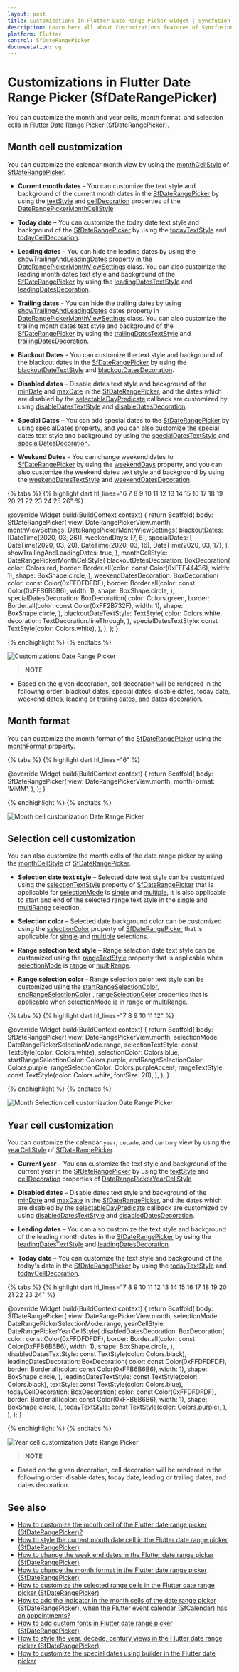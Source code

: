 ```yaml
---
layout: post
title: Customizations in Flutter Date Range Picker widget | Syncfusion
description: Learn here all about Customizations features of Syncfusion Flutter Date Range Picker (SfDateRangePicker) widget and more. 
platform: Flutter
control: SfDateRangePicker
documentation: ug
---
```


# Customizations in Flutter Date Range Picker (SfDateRangePicker)

You can customize the month and year cells, month format, and selection cells in [Flutter Date Range Picker](https://www.syncfusion.com/flutter-widgets/flutter-daterangepicker) (SfDateRangePicker).

## Month cell customization

You can customize the calendar month view by using the [monthCellStyle](https://pub.dev/documentation/syncfusion_flutter_datepicker/latest/datepicker/SfDateRangePicker/monthCellStyle.html) of [SfDateRangePicker](https://pub.dev/documentation/syncfusion_flutter_datepicker/latest/datepicker/SfDateRangePicker-class.html).

*    **Current month dates** – You can customize the text style and background of the current month dates in the [SfDateRangePicker](https://pub.dev/documentation/syncfusion_flutter_datepicker/latest/datepicker/SfDateRangePicker-class.html) by using the [textStyle](https://pub.dev/documentation/syncfusion_flutter_datepicker/latest/datepicker/DateRangePickerMonthCellStyle/textStyle.html) and [cellDecoration](https://pub.dev/documentation/syncfusion_flutter_datepicker/latest/datepicker/DateRangePickerMonthCellStyle/cellDecoration.html) properties of the [DateRangePickerMonthCellStyle](https://pub.dev/documentation/syncfusion_flutter_datepicker/latest/datepicker/DateRangePickerMonthCellStyle-class.html)

*    **Today date** – You can customize the today date text style and background of the [SfDateRangePicker](https://pub.dev/documentation/syncfusion_flutter_datepicker/latest/datepicker/SfDateRangePicker-class.html) by using the [todayTextStyle](https://pub.dev/documentation/syncfusion_flutter_datepicker/latest/datepicker/DateRangePickerMonthCellStyle/todayTextStyle.html) and [todayCellDecoration](https://pub.dev/documentation/syncfusion_flutter_datepicker/latest/datepicker/DateRangePickerMonthCellStyle/todayCellDecoration.html).

*    **Leading dates** – You can hide the leading dates by using the [showTrailingAndLeadingDates](https://pub.dev/documentation/syncfusion_flutter_datepicker/latest/datepicker/DateRangePickerMonthViewSettings/showTrailingAndLeadingDates.html) property in the [DateRangePickerMonthViewSettings](https://pub.dev/documentation/syncfusion_flutter_datepicker/latest/datepicker/DateRangePickerMonthViewSettings-class.html) class. You can also customize the leading month dates text style and background of the [SfDateRangePicker](https://pub.dev/documentation/syncfusion_flutter_datepicker/latest/datepicker/SfDateRangePicker-class.html) by using the [leadingDatesTextStyle](https://pub.dev/documentation/syncfusion_flutter_datepicker/latest/datepicker/DateRangePickerMonthCellStyle/leadingDatesTextStyle.html) and [leadingDatesDecoration](https://pub.dev/documentation/syncfusion_flutter_datepicker/latest/datepicker/DateRangePickerMonthCellStyle/leadingDatesDecoration.html).

*    **Trailing dates** - You can hide the trailing dates by using [showTrailingAndLeadingDates](https://pub.dev/documentation/syncfusion_flutter_datepicker/latest/datepicker/DateRangePickerMonthViewSettings/showTrailingAndLeadingDates.html) dates property in [DateRangePickerMonthViewSettings](https://pub.dev/documentation/syncfusion_flutter_datepicker/latest/datepicker/DateRangePickerMonthViewSettings-class.html) class. You can also customize the trailing month dates text style and background of the [SfDateRangePicker](https://pub.dev/documentation/syncfusion_flutter_datepicker/latest/datepicker/SfDateRangePicker-class.html) by using the [trailingDatesTextStyle](https://pub.dev/documentation/syncfusion_flutter_datepicker/latest/datepicker/DateRangePickerMonthCellStyle/trailingDatesTextStyle.html) and  [trailingDatesDecoration](https://pub.dev/documentation/syncfusion_flutter_datepicker/latest/datepicker/DateRangePickerMonthCellStyle/trailingDatesDecoration.html).

*    **Blackout Dates** - You can customize the text style and background of the blackout dates in the [SfDateRangePicker](https://pub.dev/documentation/syncfusion_flutter_datepicker/latest/datepicker/SfDateRangePicker-class.html) by using the [blackoutDateTextStyle](https://pub.dev/documentation/syncfusion_flutter_datepicker/latest/datepicker/DateRangePickerMonthCellStyle/blackoutDateTextStyle.html) and [blackoutDatesDecoration](https://pub.dev/documentation/syncfusion_flutter_datepicker/latest/datepicker/DateRangePickerMonthCellStyle/blackoutDatesDecoration.html).

*    **Disabled dates** – Disable dates text style and background of the [minDate](https://pub.dev/documentation/syncfusion_flutter_datepicker/latest/datepicker/SfDateRangePicker/minDate.html) and [maxDate](https://pub.dev/documentation/syncfusion_flutter_datepicker/latest/datepicker/SfDateRangePicker/maxDate.html) in the [SfDateRangePicker](https://pub.dev/documentation/syncfusion_flutter_datepicker/latest/datepicker/SfDateRangePicker-class.html), and the dates which are disabled by the [selectableDayPredicate](https://pub.dev/documentation/syncfusion_flutter_datepicker/latest/datepicker/SfDateRangePicker/selectableDayPredicate.html) callback are customized by using [disableDatesTextStyle](https://pub.dev/documentation/syncfusion_flutter_datepicker/latest/datepicker/DateRangePickerMonthCellStyle/disabledDatesTextStyle.html) and  [disableDatesDecoration](https://pub.dev/documentation/syncfusion_flutter_datepicker/latest/datepicker/DateRangePickerMonthCellStyle/disabledDatesDecoration.html).

*    **Special Dates** – You can add special dates to the [SfDateRangePicker](https://pub.dev/documentation/syncfusion_flutter_datepicker/latest/datepicker/SfDateRangePicker-class.html) by using [specialDates](https://pub.dev/documentation/syncfusion_flutter_datepicker/latest/datepicker/DateRangePickerMonthViewSettings/specialDates.html) property, and you can also customize the special dates text style and background by using the [specialDatesTextStyle](https://pub.dev/documentation/syncfusion_flutter_datepicker/latest/datepicker/DateRangePickerMonthCellStyle/specialDatesTextStyle.html) and [specialDatesDecoration](https://pub.dev/documentation/syncfusion_flutter_datepicker/latest/datepicker/DateRangePickerMonthCellStyle/specialDatesDecoration.html).

*    **Weekend Dates** – You can change weekend dates to [SfDateRangePicker](https://pub.dev/documentation/syncfusion_flutter_datepicker/latest/datepicker/SfDateRangePicker-class.html) by using the [weekendDays](https://pub.dev/documentation/syncfusion_flutter_datepicker/latest/datepicker/DateRangePickerMonthViewSettings/weekendDays.html) property, and you can also customize the weekend dates text style and background by using the [weekendDatesTextStyle](https://pub.dev/documentation/syncfusion_flutter_datepicker/latest/datepicker/DateRangePickerMonthCellStyle/weekendTextStyle.html) and [weekendDatesDecoration](https://pub.dev/documentation/syncfusion_flutter_datepicker/latest/datepicker/DateRangePickerMonthCellStyle/weekendDatesDecoration.html).

{% tabs %}
{% highlight dart hl_lines="6 7 8 9 10 11 12 13 14 15 16 17 18 19 20 21 22 23 24 25 26" %}

  @override
  Widget build(BuildContext context) {
    return Scaffold(
      body: SfDateRangePicker(
        view: DateRangePickerView.month,
        monthViewSettings: DateRangePickerMonthViewSettings(
          blackoutDates: [DateTime(2020, 03, 26)],
          weekendDays: [7, 6],
          specialDates: [
            DateTime(2020, 03, 20),
            DateTime(2020, 03, 16),
            DateTime(2020, 03, 17),
          ],
          showTrailingAndLeadingDates: true,
        ),
        monthCellStyle: DateRangePickerMonthCellStyle(
          blackoutDatesDecoration: BoxDecoration(
            color: Colors.red,
            border: Border.all(color: const Color(0xFFF44436), width: 1),
            shape: BoxShape.circle,
          ),
          weekendDatesDecoration: BoxDecoration(
            color: const Color(0xFFDFDFDF),
            border: Border.all(color: const Color(0xFFB6B6B6), width: 1),
            shape: BoxShape.circle,
          ),
          specialDatesDecoration: BoxDecoration(
            color: Colors.green,
            border: Border.all(color: const Color(0xFF2B732F), width: 1),
            shape: BoxShape.circle,
          ),
          blackoutDateTextStyle: TextStyle(
            color: Colors.white,
            decoration: TextDecoration.lineThrough,
          ),
          specialDatesTextStyle: const TextStyle(color: Colors.white),
        ),
      ),
    );
  }

{% endhighlight %}
{% endtabs %}

![Customizations Date Range Picker](images/customizations/customizations.png)

>**NOTE**
* Based on the given decoration, cell decoration will be rendered in the following order: blackout dates, special dates, disable dates, today date, weekend dates, leading or trailing dates, and dates decoration.

## Month format

You can customize the month format of the [SfDateRangePicker](https://pub.dev/documentation/syncfusion_flutter_datepicker/latest/datepicker/SfDateRangePicker-class.html) using the [monthFormat](https://pub.dev/documentation/syncfusion_flutter_datepicker/latest/datepicker/SfDateRangePicker/monthFormat.html) property.

{% tabs %}
{% highlight dart hl_lines="6" %}

  @override
  Widget build(BuildContext context) {
    return Scaffold(
      body: SfDateRangePicker(
        view: DateRangePickerView.month,
        monthFormat: 'MMM',
      ),
    );
  }

{% endhighlight %}
{% endtabs %}

![Month cell customization Date Range Picker](images/customizations/monthcell_customization.png)

## Selection cell customization

You can also customize the month cells of the date range picker by using the [monthCellStyle](https://pub.dev/documentation/syncfusion_flutter_datepicker/latest/datepicker/SfDateRangePicker/monthCellStyle.html) of [SfDateRangePicker](https://pub.dev/documentation/syncfusion_flutter_datepicker/latest/datepicker/SfDateRangePicker-class.html).

*    **Selection date text style** – Selected date text style can be customized using the [selectionTextStyle](https://pub.dev/documentation/syncfusion_flutter_datepicker/latest/datepicker/SfDateRangePicker/selectionTextStyle.html) property of [SfDateRangePicker](https://pub.dev/documentation/syncfusion_flutter_datepicker/latest/datepicker/SfDateRangePicker-class.html) that is applicable for [selectionMode](https://pub.dev/documentation/syncfusion_flutter_datepicker/latest/datepicker/SfDateRangePicker/selectionMode.html) is [single](https://pub.dev/documentation/syncfusion_flutter_datepicker/latest/datepicker/DateRangePickerSelectionMode.html#single) and [multiple](https://pub.dev/documentation/syncfusion_flutter_datepicker/latest/datepicker/DateRangePickerSelectionMode.html#multiple), it is also applicable to start and end of the selected range text style in the [single](https://pub.dev/documentation/syncfusion_flutter_datepicker/latest/datepicker/DateRangePickerSelectionMode.html#single) and [multiRange](https://pub.dev/documentation/syncfusion_flutter_datepicker/latest/datepicker/DateRangePickerSelectionMode.html#multiRange) selection.

*    **Selection color** – Selected date background color can be customized using the [selectionColor](https://pub.dev/documentation/syncfusion_flutter_datepicker/latest/datepicker/SfDateRangePicker/selectionColor.html) property of [SfDateRangePicker](https://pub.dev/documentation/syncfusion_flutter_datepicker/latest/datepicker/SfDateRangePicker-class.html) that is applicable for [single](https://pub.dev/documentation/syncfusion_flutter_datepicker/latest/datepicker/DateRangePickerSelectionMode.html#single) and [multiple](https://pub.dev/documentation/syncfusion_flutter_datepicker/latest/datepicker/DateRangePickerSelectionMode.html#multiple) selections.

*    **Range selection text style** – Range selection date text style can be customized using the [rangeTextStyle](https://pub.dev/documentation/syncfusion_flutter_datepicker/latest/datepicker/SfDateRangePicker/rangeTextStyle.html) property that is applicable when [selectionMode](https://pub.dev/documentation/syncfusion_flutter_datepicker/latest/datepicker/SfDateRangePicker/selectionMode.html) is [range](https://pub.dev/documentation/syncfusion_flutter_datepicker/latest/datepicker/DateRangePickerSelectionMode.html#range) or [multiRange](https://pub.dev/documentation/syncfusion_flutter_datepicker/latest/datepicker/DateRangePickerSelectionMode.html#multiRange).

*    **Range selection color** - Range selection color text style can be customized using the [startRangeSelectionColor](https://pub.dev/documentation/syncfusion_flutter_datepicker/latest/datepicker/SfDateRangePicker/startRangeSelectionColor.html), [endRangeSelectionColor](https://pub.dev/documentation/syncfusion_flutter_datepicker/latest/datepicker/SfDateRangePicker/endRangeSelectionColor.html) , [rangeSelectionColor](https://pub.dev/documentation/syncfusion_flutter_datepicker/latest/datepicker/SfDateRangePicker/rangeSelectionColor.html)  properties that is applicable when [selectionMode](https://pub.dev/documentation/syncfusion_flutter_datepicker/latest/datepicker/SfDateRangePicker/selectionMode.html) is in [range](https://pub.dev/documentation/syncfusion_flutter_datepicker/latest/datepicker/DateRangePickerSelectionMode.html#range) or [multiRange](https://pub.dev/documentation/syncfusion_flutter_datepicker/latest/datepicker/DateRangePickerSelectionMode.html#multiRange).

{% tabs %}
{% highlight dart hl_lines="7 8 9 10 11 12" %}

  @override
  Widget build(BuildContext context) {
    return Scaffold(
      body: SfDateRangePicker(
        view: DateRangePickerView.month,
        selectionMode: DateRangePickerSelectionMode.range,
        selectionTextStyle: const TextStyle(color: Colors.white),
        selectionColor: Colors.blue,
        startRangeSelectionColor: Colors.purple,
        endRangeSelectionColor: Colors.purple,
        rangeSelectionColor: Colors.purpleAccent,
        rangeTextStyle: const TextStyle(color: Colors.white, fontSize: 20),
      ),
    );
  }

{% endhighlight %}
{% endtabs %}

![Month Selection cell customization Date Range Picker](images/customizations/monthcell_selection_customization.png)

## Year cell customization

You can customize the calendar `year`, `decade`, and `century` view by using the [yearCellStyle](https://pub.dev/documentation/syncfusion_flutter_datepicker/latest/datepicker/SfDateRangePicker/yearCellStyle.html) of [SfDateRangePicker](https://pub.dev/documentation/syncfusion_flutter_datepicker/latest/datepicker/SfDateRangePicker-class.html). 

*   **Current year** – You can customize the text style and background of the current year in the [SfDateRangePicker](https://pub.dev/documentation/syncfusion_flutter_datepicker/latest/datepicker/SfDateRangePicker-class.html) by using the [textStyle](https://pub.dev/documentation/syncfusion_flutter_datepicker/latest/datepicker/DateRangePickerYearCellStyle/textStyle.html) and [cellDecoration](https://pub.dev/documentation/syncfusion_flutter_datepicker/latest/datepicker/HijriDatePickerYearCellStyle/cellDecoration.html) properties of [DateRangePickerYearCellStyle](https://pub.dev/documentation/syncfusion_flutter_datepicker/latest/datepicker/DateRangePickerYearCellStyle-class.html)

*   **Disabled dates** – Disable dates text style and background of the [minDate](https://pub.dev/documentation/syncfusion_flutter_datepicker/latest/datepicker/SfDateRangePicker/minDate.html) and [maxDate](https://pub.dev/documentation/syncfusion_flutter_datepicker/latest/datepicker/SfDateRangePicker/maxDate.html) in the [SfDateRangePicker](https://pub.dev/documentation/syncfusion_flutter_datepicker/latest/datepicker/SfDateRangePicker-class.html), and the dates which are disabled by the [selectableDayPredicate](https://pub.dev/documentation/syncfusion_flutter_datepicker/latest/datepicker/SfDateRangePicker/selectableDayPredicate.html) callback are customized by using [disabledDatesTextStyle](https://pub.dev/documentation/syncfusion_flutter_datepicker/latest/datepicker/DateRangePickerMonthCellStyle/disabledDatesTextStyle.html) and  [disabledDatesDecoration](https://pub.dev/documentation/syncfusion_flutter_datepicker/latest/datepicker/DateRangePickerMonthCellStyle/disabledDatesDecoration.html).

*   **Leading dates** –  You can also customize the text style and background of the leading month dates in the [SfDateRangePicker](https://pub.dev/documentation/syncfusion_flutter_datepicker/latest/datepicker/SfDateRangePicker-class.html) by using the [leadingDatesTextStyle](https://pub.dev/documentation/syncfusion_flutter_datepicker/latest/datepicker/DateRangePickerMonthCellStyle/leadingDatesTextStyle.html) and [leadingDatesDecoration](https://pub.dev/documentation/syncfusion_flutter_datepicker/latest/datepicker/DateRangePickerMonthCellStyle/leadingDatesDecoration.html).

*   **Today date** – You can customize the text style and background of the today's date in the  [SfDateRangePicker](https://pub.dev/documentation/syncfusion_flutter_datepicker/latest/datepicker/SfDateRangePicker-class.html) by using the [todayTextStyle](https://pub.dev/documentation/syncfusion_flutter_datepicker/latest/datepicker/DateRangePickerMonthCellStyle/todayTextStyle.html) and [todayCellDecoration](https://pub.dev/documentation/syncfusion_flutter_datepicker/latest/datepicker/DateRangePickerMonthCellStyle/todayCellDecoration.html).

{% tabs %}
{% highlight dart hl_lines="7 8 9 10 11 12 13 14 15 16 17 18 19 20 21 22 23 24" %}

  @override
  Widget build(BuildContext context) {
    return Scaffold(
      body: SfDateRangePicker(
        view: DateRangePickerView.month,
        selectionMode: DateRangePickerSelectionMode.range,
        yearCellStyle: DateRangePickerYearCellStyle(
          disabledDatesDecoration: BoxDecoration(
            color: const Color(0xFFDFDFDF),
            border: Border.all(color: const Color(0xFFB6B6B6), width: 1),
            shape: BoxShape.circle,
          ),
          disabledDatesTextStyle: const TextStyle(color: Colors.black),
          leadingDatesDecoration: BoxDecoration(
            color: const Color(0xFFDFDFDF),
            border: Border.all(color: const Color(0xFFB6B6B6), width: 1),
            shape: BoxShape.circle,
          ),
          leadingDatesTextStyle: const TextStyle(color: Colors.black),
          textStyle: const TextStyle(color: Colors.blue),
          todayCellDecoration: BoxDecoration(
            color: const Color(0xFFDFDFDF),
            border: Border.all(color: const Color(0xFFB6B6B6), width: 1),
            shape: BoxShape.circle,
          ),
          todayTextStyle: const TextStyle(color: Colors.purple),
        ),
      ),
    );
  }

{% endhighlight %}
{% endtabs %}

![Year cell customization Date Range Picker](images/customizations/yearcell_customization.png)

>**NOTE**
* Based on the given decoration, cell decoration will be rendered in the following order: disable dates, today date, leading or trailing dates, and dates decoration.

## See also

* [How to customize the month cell of the Flutter date range picker (SfDateRangePicker)?](https://support.syncfusion.com/kb/article/9811/how-to-customize-the-month-cell-of-the-flutter-date-range-picker-sfdaterangepicker)
* [How to style the current month date cell in the Flutter date range picker (SfDateRangePicker)](https://support.syncfusion.com/kb/article/10681/how-to-style-the-current-month-date-cell-in-the-flutter-date-range-picker-sfdaterangepicker)
* [How to change the week end dates in the Flutter date range picker (SfDateRangePicker)](https://support.syncfusion.com/kb/article/10661/how-to-change-the-week-end-dates-in-the-flutter-date-range-picker-sfdaterangepicker)
* [How to change the month format in the Flutter date range picker (SfDateRangePicker)](https://support.syncfusion.com/kb/article/10612/how-to-change-the-month-format-in-the-flutter-date-range-picker-sfdaterangepicker)
* [How to customize the selected range cells in the Flutter date range picker (SfDateRangePicker)](https://support.syncfusion.com/kb/article/10773/how-to-customize-the-selected-range-cells-in-the-flutter-date-range-picker)
* [How to add the indicator in the month cells of the date range picker (SfDateRangePicker), when the Flutter event calendar (SfCalendar) has an appointments?](https://support.syncfusion.com/kb/article/10500/how-to-add-the-indicator-in-the-month-cells-of-the-date-range-picker-sfdaterangepicker-when)
* [How to add custom fonts in Flutter date range picker (SfDateRangePicker)](https://support.syncfusion.com/kb/article/10705/how-to-add-custom-fonts-in-the-flutter-date-range-picker-sfdaterangepicker)
* [How to style the year, decade, century views in the Flutter date range picker (SfDateRangePicker)](https://support.syncfusion.com/kb/article/10789/how-to-style-the-year-decade-century-views-in-the-flutter-date-range-picker)
* [How to customize the special dates using builder in the Flutter date picker](https://support.syncfusion.com/kb/article/10750/how-to-customize-the-special-dates-using-builder-in-the-flutter-date-range-picker)
